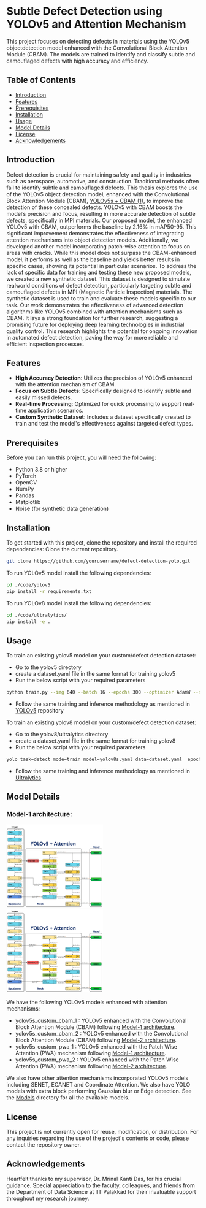 # Subtle Defect Detection using YOLOv5 and Attention Mechanism

This project focuses on detecting defects in materials using the YOLOv5 objectdetection model enhanced with the Convolutional Block Attention Module (CBAM).
The models are trained to identify and classify subtle and camouflaged defects with high accuracy and efficiency.

## Table of Contents

- [Introduction](#introduction)
- [Features](#features)
- [Prerequisites](#prerequisites)
- [Installation](#installation)
- [Usage](#usage)
- [Model Details](#model-details)
- [License](#license)
- [Acknowledgements](#acknowledgements)

## Introduction
Defect detection is crucial for maintaining safety and quality in industries such as
aerospace, automotive, and construction. Traditional methods often fail to identify
subtle and camouflaged defects. This thesis explores the use of the YOLOv5 object
detection model, enhanced with the Convolutional Block Attention Module (CBAM), [YOLOv5s + CBAM (1)](#model-1),
to improve the detection of these concealed defects. YOLOv5 with CBAM boosts the
model’s precision and focus, resulting in more accurate detection of subtle defects,
specifically in MPI materials.
Our proposed model, the enhanced YOLOv5 with CBAM, outperforms the baseline
by 2.16% in mAP50-95. This significant improvement demonstrates the effectiveness
of integrating attention mechanisms into object detection models. Additionally,
we developed another model incorporating patch-wise attention to focus on areas with
cracks. While this model does not surpass the CBAM-enhanced model, it performs
as well as the baseline and yields better results in specific cases, showing its potential
in particular scenarios.
To address the lack of specific data for training and testing these new proposed
models, we created a new synthetic dataset. This dataset is designed to simulate realworld
conditions of defect detection, particularly targeting subtle and camouflaged
defects in MPI (Magnetic Particle Inspection) materials. The synthetic dataset is
used to train and evaluate these models specific to our task.
Our work demonstrates the effectiveness of advanced detection algorithms like
YOLOv5 combined with attention mechanisms such as CBAM. It lays a strong foundation
for further research, suggesting a promising future for deploying deep learning
technologies in industrial quality control. This research highlights the potential for
ongoing innovation in automated defect detection, paving the way for more reliable
and efficient inspection processes.

## Features

- **High Accuracy Detection**: Utilizes the precision of YOLOv5 enhanced with the attention mechanism of CBAM.
- **Focus on Subtle Defects**: Specifically designed to identify subtle and easily missed defects.
- **Real-time Processing**: Optimized for quick processing to support real-time application scenarios.
- **Custom Synthetic Dataset**: Includes a dataset specifically created to train and test the model's effectiveness against targeted defect types.

## Prerequisites

Before you can run this project, you will need the following:
- Python 3.8 or higher
- PyTorch
- OpenCV
- NumPy
- Pandas
- Matplotlib
- Noise (for synthetic data generation)

## Installation

To get started with this project, clone the repository and install the required dependencies:
Clone the current repository.
```bash
git clone https://github.com/yourusername/defect-detection-yolo.git
```

To run YOLOv5 model install the following dependencies:
```bash
cd ./code/yolov5
pip install -r requirements.txt
```

To run YOLOv8 model install the following dependencies:
```bash
cd ./code/ultralytics/
pip install -e .
```

## Usage

To train an existing yolov5 model on your custom/defect detection dataset:
- Go to the yolov5 directory
- create a dataset.yaml file in the same format for training yolov5
- Run the below script with your required parameters

```bash
python train.py --img 640 --batch 16 --epochs 300 --optimizer AdamW --seed 7 --data dataset.yaml --cfg yolov5s_custom_cbam_1.yaml --weights ''
```
- Follow the same training and inference methodology as mentioned in [YOLOv5](https://github.com/ultralytics/yolov5) repository 


To train an existing yolov8 model on your custom/defect detection dataset:
- Go to the yolov8/ultralytics directory
- create a dataset.yaml file in the same format for training yolov8
- Run the below script with your required parameters
```bash
yolo task=detect mode=train model=yolov8s.yaml data=dataset.yaml  epochs=200 imgsz=640 batch=16 pretrained=False
```
- Follow the same training and inference methodology as mentioned in
[Ultralytics](https://github.com/ultralytics/ultralytics)


## Model Details

### Model-1 architecture:
<a id="model-1"></a> <!-- Anchor Tag for Linking -->
<img src="Assets/Imgs/v5_a1_arch.jpg" width="50%" height="50%">
<a id="model-2"></a> <!-- Anchor Tag for Linking -->
<img src="Assets/Imgs/v5_a2_arch.jpg" width="50%" height="50%">

We have the following YOLOv5 models enhanced with attention mechanisms:
* yolov5s_custom_cbam_1 : YOLOv5 enhanced with the Convolutional Block Attention Module (CBAM) following [Model-1 architecture](#model-1).
* yolov5s_custom_cbam_2 : YOLOv5 enhanced with the Convolutional Block Attention Module (CBAM) following [Model-2 architecture](#model-2).
* yolov5s_custom_pwa_1 : YOLOv5 enhanced with the Patch Wise Attention (PWA) mechanism following [Model-1 architecture](#model-1).
* yolov5s_custom_pwa_2 : YOLOv5 enhanced with the Patch Wise Attention (PWA) mechanism following [Model-2 architecture](#model-2).

We also have other attention mechanisms incorporated YOLOv5 models including SENET, ECANET and Coordinate Attention. We also have YOLO models with extra block performing Gaussian blur or Edge detection. See the 
[Models](Models) directory for all the available models.


## License

This project is not currently open for reuse, modification, or distribution. For any inquiries regarding the use of the project's contents or code, please contact the repository owner.

## Acknowledgements

Heartfelt thanks to my supervisor, Dr. Mrinal Kanti Das, for his crucial guidance.
Special appreciation to the faculty, colleagues, and friends from the Department of Data Science at IIT Palakkad for their invaluable support throughout my research journey.

